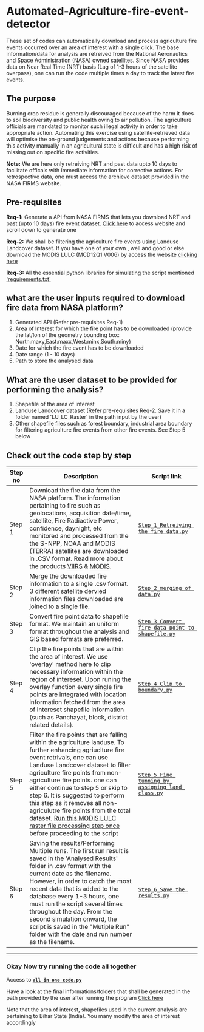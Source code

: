 # Automated-Agriculture-fire-event-detector
These set of codes can automatically download and process agriculture fire events occurred over an area of interest with a single click. The base information/data for analysis are retreived from the National Aeronautics and Space Administration (NASA) owned satellites. Since NASA provides data on Near Real Time (NRT) basis (Lag of 1-3 hours of the satellite overpass), one can run the code multiple times a day to track the latest fire events. 

## The purpose
Burning crop residue is generally discouraged because of the harm it does to soil biodiversity and public health owing to air pollution. The agriculture officials are mandated to monitor such illegal activity in order to take appropriate action. Automating this exercise using satellite-retrieved data will optimise the on-ground judgements and actions because performing this activity manually in an agricultural state is difficult and has a high risk of missing out on specific fire activities.
 
**Note:** We are here only retreiving NRT and past data upto 10 days to facilitate officals with immediate information for corrective actions. For retrospective data, one must access the archieve dataset provided in the NASA FIRMS website.

## Pre-requisites
**Req-1:** Generate a API from NASA FIRMS that lets you download NRT and past (upto 10 days) fire event dataset. [Click here](https://firms.modaps.eosdis.nasa.gov/api/area/) to access website and scroll down to generate one

**Req-2:** We shall be filtering the agriculture fire events using Landuse Landcover dataset. If you have one of your own , well and good or else download the MODIS LULC (MCD12Q1 V006) by access the website [clicking here](https://lpdaac.usgs.gov/products/mcd12q1v006/)

**Req-3:** All the essential python libraries for simulating the script mentioned ['requirements.txt`](https://github.com/moorthynair/Automated-Agriculture-fire-event-detector/blob/main/requirement.txt)

## what are the user inputs required to download fire data from NASA platform?
1. Generated API (Refer pre-requisites Req-1)
2. Area of Interest for which the fire point has to be downloaded (provide the lat/lon of the geometry bounding box: North:maxy,East:maxx,West:minx,South:miny)
3. Date for which the fire event has to be downloaded
4. Date range (1 - 10 days)
5. Path to store the analysed data

## What are the user dataset to be provided for performing the analysis?
1. Shapefile of the area of interest
2. Landuse Landcover dataset (Refer pre-requisites Req-2. Save it in a folder named 'LU_LC_Raster' in the path input by the user) 
3. Other shapefile files such as forest boundary, industrial area boundary for filtering agriculture fire events from other fire events. See Step 5 below 

## Check out the code step by step

| Step no | Description | Script link |
| ------- | ----------- | ----------- |
| Step 1  | Download the fire data from the NASA platform. The information pertaining to fire such as geolocations, acquisition date/time, satellite, Fire Radiactive Power, confidence, daynight, etc monitored and processed from the the S-NPP, NOAA and MODIS (TERRA) satellites are downloaded in .CSV format. Read more about the products [VIIRS](https://www.earthdata.nasa.gov/learn/find-data/near-real-time/firms/viirs-i-band-375-m-active-fire-data) & [MODIS](https://www.earthdata.nasa.gov/learn/find-data/near-real-time/firms/mcd14dl-nrt). |  [`Step_1_Retreiving the fire data.py`](https://github.com/moorthynair/Automated-Agriculture-fire-event-detector/blob/main/Step_1_Retreivng%20the%20fire%20data.py) |
| Step 2  | Merge the downloaded fire information to a single .csv format. 3 different satellite dervied information files downloaded are joined to a single file. | [`Step_2_merging of data.py`](https://github.com/moorthynair/Automated-Agriculture-fire-event-detector/blob/main/Step_2_merging%20of%20data.py) |
| Step 3  | Convert fire point data to shapefile format. We maintain an uniform format throughout the analysis and GIS based formats are preferred. | [`Step_3_Convert fire data point to shapefile.py`](https://github.com/moorthynair/Automated-Agriculture-fire-event-detector/blob/main/Step_3_Convert%20fire%20data%20point%20to%20shapefile.py)|
| Step 4  | Clip the fire points that are within the area of interest. We use 'overlay' method here to clip necessary information within the region of intereset. Upon runing the overlay function every single fire points are integrated with location information fetched from the area of intereset shapefile information (such as Panchayat, block, district related details). | [`Step_4_Clip to boundary.py`](https://github.com/moorthynair/Automated-Agriculture-fire-event-detector/blob/main/Step_4_Clip%20to%20boundary.py)|
| Step 5  | Filter the fire points that are falling within the agriculture landuse. To further enhancing agriuclture fire event retrivals, one can use Landuse Landcover dataset to filter agriculture fire points from non-agriculture fire points.  one can either continue to step 5 or skip to step 6. It is suggested to perform this step as it removes all non-agriculutre fire points from the total dataset. [Run this MODIS LULC raster file processing step once](https://github.com/moorthynair/Automated-Agriculture-fire-event-detector/blob/main/LU_LC%20Retreivals.py) before proceeding to the script | [`Step_5_Fine tunning by assigning land class.py`](https://github.com/moorthynair/Automated-Agriculture-fire-event-detector/blob/main/Step_5_Fine%20tunning%20by%20assigning%20land%20class.py)|
| Step 6  | Saving the results/Performing Multiple runs. The first run result is saved in the 'Analysed Results' folder in .csv format with the current date as the filename. However, in order to catch the most recent data that is added to the database every 1-3 hours, one must run the script several times throughout the day. From the second simulation onward, the script is saved in the "Mutiple Run" folder with the date and run number as the filename. | [`Step_6_Save the results.py`](https://github.com/moorthynair/Automated-Agriculture-fire-event-detector/blob/main/Step_6_Save%20the%20results.py)|

------

### Okay Now try running the code all together 
Access to **[`all in one code.py`](https://github.com/moorthynair/Automated-Agriculture-fire-event-detector/blob/main/All%20in%20one%20code.py)**

Have a look at the final informations/folders that shall be generated in the path provided by the user after running the program [Click here](https://github.com/moorthynair/Automated-Agriculture-fire-event-detector/blob/main/Final%20Path.png)

Note that the area of interest, shapefiles used in the current analysis are pertaining to Bihar State (India). You many modify the area of interest accordingly
